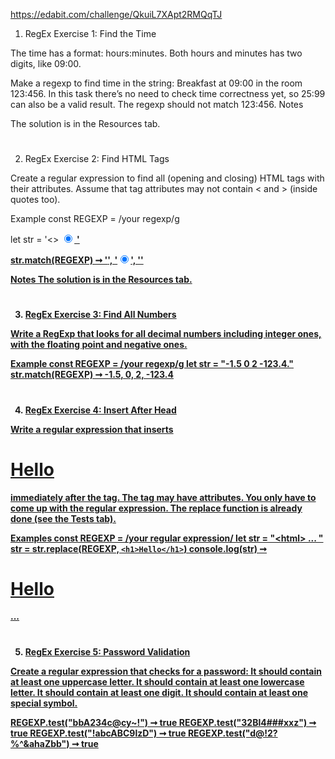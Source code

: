 https://edabit.com/challenge/QkuiL7XApt2RMQqTJ
1. RegEx Exercise 1: Find the Time

The time has a format: hours:minutes. Both hours and minutes has two digits, like 09:00.

Make a regexp to find time in the string: Breakfast at 09:00 in the room 123:456. In this task there’s no need to check time correctness yet, so 25:99 can also be a valid result. The regexp should not match 123:456.
Notes

The solution is in the Resources tab.

# ##################################################
2. RegEx Exercise 2: Find HTML Tags

Create a regular expression to find all (opening and closing) HTML tags with their attributes. Assume that tag attributes may not contain < and > (inside quotes too).

Example
const REGEXP = /your regexp/g

let str = '<> <a href="/"> <input type="radio" checked> <b>'

str.match(REGEXP) ➞  '<a href="/">', '<input type="radio" checked>', '<b>'

Notes
The solution is in the Resources tab.

# ##################################################
3. RegEx Exercise 3: Find All Numbers

Write a RegExp that looks for all decimal numbers including integer ones, with the floating point and negative ones.

Example
const REGEXP = /your regexp/g
let str = "-1.5 0 2 -123.4."
str.match(REGEXP)  ➞ -1.5, 0, 2, -123.4

# ##################################################
4. RegEx Exercise 4: Insert After Head

Write a regular expression that inserts <h1>Hello</h1> immediately after the <body> tag. The tag may have attributes. 
You only have to come up with the regular expression. The replace function is already done (see the Tests tab).

Examples
const REGEXP = /your regular expression/
let str = "\<html><body style="height: 200px"> ... </body></html>"
str = str.replace(REGEXP, `<h1>Hello</h1>`)
console.log(str) ➞ <html> <body style="height: 200px"><h1>Hello</h1> ... </body> </html>
# ##################################################
5. RegEx Exercise 5: Password Validation

Create a regular expression that checks for a password:
    It should contain at least one uppercase letter.
    It should contain at least one lowercase letter.
    It should contain at least one digit.
    It should contain at least one special symbol.

REGEXP.test("bbA234c@cy~!")  ➞ true
REGEXP.test("32Bl4###xxz") ➞ true
REGEXP.test("!abcABC9lzD") ➞ true
REGEXP.test("d@!2?%^&ahaZbb") ➞ true

# ##################################################
# ##################################################
# ##################################################
# ##################################################
# ##################################################
# ##################################################
